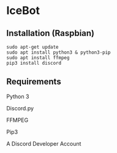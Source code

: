 # IceBot

## Installation (Raspbian)

```
sudo apt-get update
sudo apt install python3 & python3-pip
sudo apt install ffmpeg
pip3 install discord
```

## Requirements
Python 3

Discord.py

FFMPEG

Pip3

A Discord Developer Account
